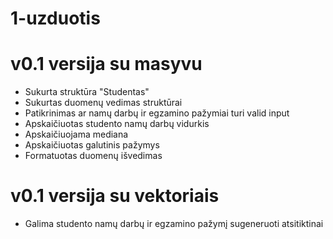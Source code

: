 # 1-uzduotis

# v0.1 versija su masyvu

* Sukurta struktūra "Studentas"
* Sukurtas duomenų vedimas struktūrai
* Patikrinimas ar namų darbų ir egzamino pažymiai turi valid input
* Apskaičiuotas studento namų darbų vidurkis
* Apskaičiuojama mediana
* Apskaičiuotas galutinis pažymys
* Formatuotas duomenų išvedimas

# v0.1 versija su vektoriais
* Galima studento namų darbų ir egzamino pažymį sugeneruoti atsitiktinai
